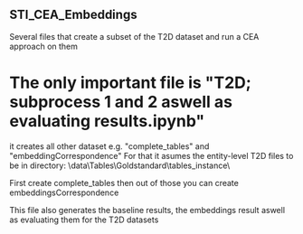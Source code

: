 ## STI_CEA_Embeddings
Several files that create a subset of the T2D dataset and run a CEA approach on them

# The only important file is "T2D; subprocess 1 and 2 aswell as evaluating results.ipynb"

it creates all other dataset e.g. "complete_tables" and "embeddingCorrespondence"
    For that it asumes the entity-level T2D files to be in directory:
    \data\Tables\Goldstandard\tables_instance\
    
First create complete_tables then out of those you can create embeddingsCorrespondence

This file also generates the baseline results, the embeddings result aswell as evaluating them for the T2D datasets
